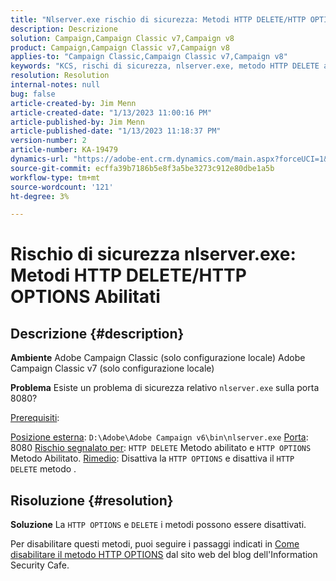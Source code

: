 ```yaml
---
title: "Nlserver.exe rischio di sicurezza: Metodi HTTP DELETE/HTTP OPTIONS abilitati"
description: Descrizione
solution: Campaign,Campaign Classic v7,Campaign v8
product: Campaign,Campaign Classic v7,Campaign v8
applies-to: "Campaign Classic,Campaign Classic v7,Campaign v8"
keywords: "KCS, rischi di sicurezza, nlserver.exe, metodo HTTP DELETE abilitato, metodo HTTP OPTIONS abilitato, FAQ, ACC, Adobe Campaign Classic, Adobe Campaign Classic v7"
resolution: Resolution
internal-notes: null
bug: false
article-created-by: Jim Menn
article-created-date: "1/13/2023 11:00:16 PM"
article-published-by: Jim Menn
article-published-date: "1/13/2023 11:18:37 PM"
version-number: 2
article-number: KA-19479
dynamics-url: "https://adobe-ent.crm.dynamics.com/main.aspx?forceUCI=1&pagetype=entityrecord&etn=knowledgearticle&id=c276e805-9693-ed11-aad1-6045bd0065f9"
source-git-commit: ecffa39b7186b5e8f3a5be3273c912e80dbe1a5b
workflow-type: tm+mt
source-wordcount: '121'
ht-degree: 3%

---
```


# Rischio di sicurezza nlserver.exe: Metodi HTTP DELETE/HTTP OPTIONS Abilitati

## Descrizione {#description}


<b>Ambiente</b>
Adobe Campaign Classic (solo configurazione locale) Adobe Campaign Classic v7 (solo configurazione locale)

<b>Problema</b>
Esiste un problema di sicurezza relativo `nlserver.exe` sulla porta 8080?

<u>Prerequisiti</u>:

<u>Posizione esterna</u>: `D:\Adobe\Adobe Campaign v6\bin\nlserver.exe`
<u>Porta</u>: 8080
<u>Rischio segnalato per</u>: `HTTP DELETE` Metodo abilitato e `HTTP OPTIONS` Metodo Abilitato.
<u>Rimedio</u>: Disattiva la `HTTP OPTIONS` e disattiva il `HTTP DELETE` metodo .


## Risoluzione {#resolution}


<b>Soluzione</b>
La `HTTP OPTIONS` e `DELETE` i metodi possono essere disattivati.

Per disabilitare questi metodi, puoi seguire i passaggi indicati in [Come disabilitare il metodo HTTP OPTIONS](https://protonts.wordpress.com/2013/08/15/how-to-disable-http-options-method/) dal sito web del blog dell&#39;Information Security Cafe.

